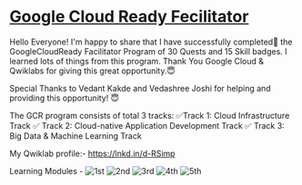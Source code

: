 # [Google Cloud Ready Fecilitator](https://www.cloudskillsboost.google/public_profiles/9c9a95e7-7693-472a-8cd2-0f64abac144a)

Hello Everyone!
I'm happy to share that I have successfully completed💯 the GoogleCloudReady Facilitator Program of 30 Quests and 15 Skill badges. I learned lots of things from this program.
Thank You Google Cloud & Qwiklabs for giving this great opportunity.😇

Special Thanks to Vedant Kakde and Vedashree Joshi for helping and providing this opportunity! 😇

The GCR program consists of total 3 tracks:
✅Track 1: Cloud Infrastructure Track
✅ Track 2: Cloud-native Application Development Track
✅ Track 3: Big Data & Machine Learning Track

My Qwiklab profile:- https://lnkd.in/d-RSimp

Learning Modules -
![1st](https://user-images.githubusercontent.com/67793499/223907653-37c7f422-dcfe-4d94-b263-581d31e16ac6.png)
![2nd](https://user-images.githubusercontent.com/67793499/223907680-4b3b43bd-d489-45c5-b761-40371d367f44.png)
![3rd](https://user-images.githubusercontent.com/67793499/223907689-ff15b032-0bff-4edc-b262-ad182adf7fcb.png)
![4th](https://user-images.githubusercontent.com/67793499/223907697-71d67f8e-66d4-42d4-a2aa-e17aec507248.png)
![5th](https://user-images.githubusercontent.com/67793499/223907725-73550e05-e181-46ee-9c00-af3d91967564.png)

